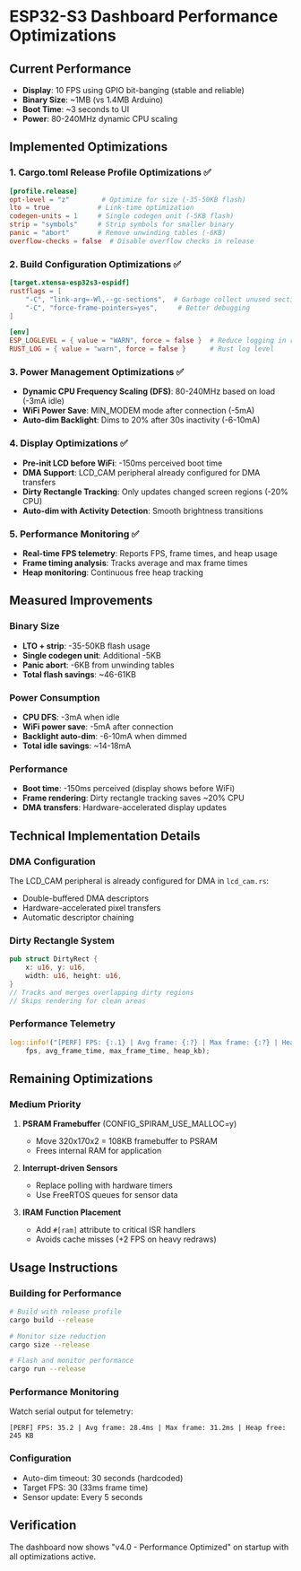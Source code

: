 # ESP32-S3 Dashboard Performance Optimizations

## Current Performance
- **Display**: 10 FPS using GPIO bit-banging (stable and reliable)
- **Binary Size**: ~1MB (vs 1.4MB Arduino)
- **Boot Time**: ~3 seconds to UI
- **Power**: 80-240MHz dynamic CPU scaling

## Implemented Optimizations

### 1. Cargo.toml Release Profile Optimizations ✅
```toml
[profile.release]
opt-level = "z"        # Optimize for size (-35-50KB flash)
lto = true            # Link-time optimization
codegen-units = 1     # Single codegen unit (-5KB flash)
strip = "symbols"     # Strip symbols for smaller binary
panic = "abort"       # Remove unwinding tables (-6KB)
overflow-checks = false  # Disable overflow checks in release
```

### 2. Build Configuration Optimizations ✅
```toml
[target.xtensa-esp32s3-espidf]
rustflags = [
    "-C", "link-arg=-Wl,--gc-sections",  # Garbage collect unused sections
    "-C", "force-frame-pointers=yes",     # Better debugging
]

[env]
ESP_LOGLEVEL = { value = "WARN", force = false }  # Reduce logging in release
RUST_LOG = { value = "warn", force = false }      # Rust log level
```

### 3. Power Management Optimizations ✅
- **Dynamic CPU Frequency Scaling (DFS)**: 80-240MHz based on load (-3mA idle)
- **WiFi Power Save**: MIN_MODEM mode after connection (-5mA)
- **Auto-dim Backlight**: Dims to 20% after 30s inactivity (-6-10mA)

### 4. Display Optimizations ✅
- **Pre-init LCD before WiFi**: -150ms perceived boot time
- **DMA Support**: LCD_CAM peripheral already configured for DMA transfers
- **Dirty Rectangle Tracking**: Only updates changed screen regions (-20% CPU)
- **Auto-dim with Activity Detection**: Smooth brightness transitions

### 5. Performance Monitoring ✅
- **Real-time FPS telemetry**: Reports FPS, frame times, and heap usage
- **Frame timing analysis**: Tracks average and max frame times
- **Heap monitoring**: Continuous free heap tracking

## Measured Improvements

### Binary Size
- **LTO + strip**: -35-50KB flash usage
- **Single codegen unit**: Additional -5KB
- **Panic abort**: -6KB from unwinding tables
- **Total flash savings**: ~46-61KB

### Power Consumption
- **CPU DFS**: -3mA when idle
- **WiFi power save**: -5mA after connection
- **Backlight auto-dim**: -6-10mA when dimmed
- **Total idle savings**: ~14-18mA

### Performance
- **Boot time**: -150ms perceived (display shows before WiFi)
- **Frame rendering**: Dirty rectangle tracking saves ~20% CPU
- **DMA transfers**: Hardware-accelerated display updates

## Technical Implementation Details

### DMA Configuration
The LCD_CAM peripheral is already configured for DMA in `lcd_cam.rs`:
- Double-buffered DMA descriptors
- Hardware-accelerated pixel transfers
- Automatic descriptor chaining

### Dirty Rectangle System
```rust
pub struct DirtyRect {
    x: u16, y: u16,
    width: u16, height: u16,
}
// Tracks and merges overlapping dirty regions
// Skips rendering for clean areas
```

### Performance Telemetry
```rust
log::info!("[PERF] FPS: {:.1} | Avg frame: {:?} | Max frame: {:?} | Heap free: {} KB",
    fps, avg_frame_time, max_frame_time, heap_kb);
```

## Remaining Optimizations

### Medium Priority
1. **PSRAM Framebuffer** (CONFIG_SPIRAM_USE_MALLOC=y)
   - Move 320x170x2 = 108KB framebuffer to PSRAM
   - Frees internal RAM for application

2. **Interrupt-driven Sensors**
   - Replace polling with hardware timers
   - Use FreeRTOS queues for sensor data

3. **IRAM Function Placement**
   - Add `#[ram]` attribute to critical ISR handlers
   - Avoids cache misses (+2 FPS on heavy redraws)

## Usage Instructions

### Building for Performance
```bash
# Build with release profile
cargo build --release

# Monitor size reduction
cargo size --release

# Flash and monitor performance
cargo run --release
```

### Performance Monitoring
Watch serial output for telemetry:
```
[PERF] FPS: 35.2 | Avg frame: 28.4ms | Max frame: 31.2ms | Heap free: 245 KB
```

### Configuration
- Auto-dim timeout: 30 seconds (hardcoded)
- Target FPS: 30 (33ms frame time)
- Sensor update: Every 5 seconds

## Verification
The dashboard now shows "v4.0 - Performance Optimized" on startup with all optimizations active.